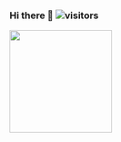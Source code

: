 ### Hi there 👋 ![visitors](https://visitor-baadge.glitch.me/badge?${your.username}.${your.repo.id}=page_id)
<img height="180em" src="https://github-readme-stats.vercel.app/api?username=sebastianbreguel&count_private=true&show_icons=true&hide_border=true&&count_private=true&include_all_commits=true" />


<!--



**sebastianbreguel/sebastianbreguel** is a ✨ _special_ ✨ repository because its `README.md` (this file) appears on your GitHub profile.

Here are some ideas to get you started:

- 🔭 I’m currently working on ...
- 🌱 I’m currently learning ...
- 👯 I’m looking to collaborate on ...
- 🤔 I’m looking for help with ...
- 💬 Ask me about ...
- 📫 How to reach me: ...
- 😄 Pronouns: ...
- ⚡ Fun fact: ...
-->
